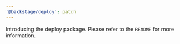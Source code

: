```yaml
---
'@backstage/deploy': patch
---
```


Introducing the deploy package. Please refer to the `README` for more information.
